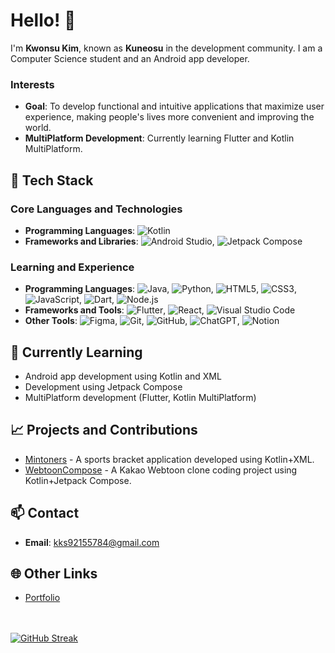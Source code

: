 # Hello! 👋

I'm **Kwonsu Kim**, known as **Kuneosu** in the development community. I am a Computer Science student and an Android app developer.

### Interests
- **Goal**: To develop functional and intuitive applications that maximize user experience, making people's lives more convenient and improving the world.
- **MultiPlatform Development**: Currently learning Flutter and Kotlin MultiPlatform.

## 🔧 Tech Stack

### Core Languages and Technologies
- **Programming Languages**: 
  ![Kotlin](https://img.shields.io/badge/-Kotlin-0095D5?style=flat&logo=Kotlin&logoColor=white)
- **Frameworks and Libraries**: 
  ![Android Studio](https://img.shields.io/badge/-Android%20Studio-3DDC84?style=flat&logo=Android%20Studio&logoColor=white), 
  ![Jetpack Compose](https://img.shields.io/badge/-Jetpack%20Compose-4285F4?style=flat&logo=Jetpack%20Compose&logoColor=white)

### Learning and Experience
- **Programming Languages**: 
  ![Java](https://img.shields.io/badge/-Java-007396?style=flat&logo=Java&logoColor=white), 
  ![Python](https://img.shields.io/badge/-Python-3776AB?style=flat&logo=Python&logoColor=white), 
  ![HTML5](https://img.shields.io/badge/-HTML5-E34F26?style=flat&logo=HTML5&logoColor=white), 
  ![CSS3](https://img.shields.io/badge/-CSS3-1572B6?style=flat&logo=CSS3&logoColor=white), 
  ![JavaScript](https://img.shields.io/badge/-JavaScript-F7DF1E?style=flat&logo=JavaScript&logoColor=black), 
  ![Dart](https://img.shields.io/badge/-Dart-0175C2?style=flat&logo=Dart&logoColor=white), 
  ![Node.js](https://img.shields.io/badge/-Node.js-339933?style=flat&logo=Node.js&logoColor=white)
- **Frameworks and Tools**: 
  ![Flutter](https://img.shields.io/badge/-Flutter-02569B?style=flat&logo=Flutter&logoColor=white), 
  ![React](https://img.shields.io/badge/-React-61DAFB?style=flat&logo=React&logoColor=black), 
  ![Visual Studio Code](https://img.shields.io/badge/-Visual%20Studio%20Code-007ACC?style=flat&logo=Visual%20Studio%20Code&logoColor=white)
- **Other Tools**: 
  ![Figma](https://img.shields.io/badge/-Figma-F24E1E?style=flat&logo=Figma&logoColor=white), 
  ![Git](https://img.shields.io/badge/-Git-F05032?style=flat&logo=Git&logoColor=white), 
  ![GitHub](https://img.shields.io/badge/-GitHub-181717?style=flat&logo=GitHub&logoColor=white), 
  ![ChatGPT](https://img.shields.io/badge/-ChatGPT-00A67E?style=flat&logo=OpenAI&logoColor=white), 
  ![Notion](https://img.shields.io/badge/-Notion-000000?style=flat&logo=Notion&logoColor=white)

## 🌱 Currently Learning

- Android app development using Kotlin and XML
- Development using Jetpack Compose
- MultiPlatform development (Flutter, Kotlin MultiPlatform)

## 📈 Projects and Contributions

- [Mintoners](https://github.com/Kuneosu/Mintoners) - A sports bracket application developed using Kotlin+XML.
- [WebtoonCompose](https://github.com/Kuneosu/WebtoonCompose) - A Kakao Webtoon clone coding project using Kotlin+Jetpack Compose.

## 📫 Contact

- **Email**: [kks92155784@gmail.com](mailto:kks92155784@gmail.com)

## 🌐 Other Links

- [Portfolio](https://kimkwonsu.notion.site/2bca6f20ec054d48802fa142de7b918f?pvs=74)

<br><br>
[![GitHub Streak](https://streak-stats.demolab.com?user=Kuneosu&mode=weekly)](https://git.io/streak-stats)
